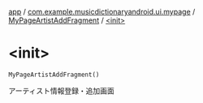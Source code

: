 [app](../../index.md) / [com.example.musicdictionaryandroid.ui.mypage](../index.md) / [MyPageArtistAddFragment](index.md) / [&lt;init&gt;](./-init-.md)

# &lt;init&gt;

`MyPageArtistAddFragment()`

アーティスト情報登録・追加画面

